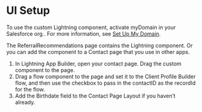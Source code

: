 # UI Setup

To use the custom Lightning component, activate myDomain in your Salesforce org.. For more information, see [Set Up My Domain]( https://help.salesforce.com/articleView?id=domain_name_setup.htm&type=5).

The ReferralRecommendations page contains the Lightning component. Or you can add the component to a Contact page that you use in other apps.


1. In Lightning App Builder, open your contact page. Drag the custom component to the page.
2. Drag a flow component to the page and set it to the Client Profile Builder flow, and then use the checkbox to pass in the contactID as the recordId for the flow.
3. Add the Birthdate field to the Contact Page Layout if you haven’t already.

